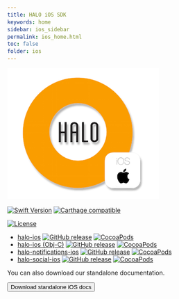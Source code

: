 ```yaml
---
title: HALO iOS SDK
keywords: home
sidebar: ios_sidebar
permalink: ios_home.html
toc: false
folder: ios
---
```


![mobgen_logo_top_black.png](./images/ios/halo-ios.png)

[![Swift Version](https://img.shields.io/badge/Swift-3.0.2-orange.svg)](https://swift.org/)
[![Carthage compatible](https://img.shields.io/badge/Carthage-compatible-4BC51D.svg?style=flat)](https://github.com/Carthage/Carthage)
<!-- [![Swift Package Manager compatible](https://img.shields.io/badge/Swift%20Package%20Manager-compatible-brightgreen.svg)](https://github.com/apple/swift-package-manager) -->
[![License](https://img.shields.io/badge/License-Apache%202.0-blue.svg)](https://opensource.org/licenses/Apache-2.0)


- [halo-ios](https://github.com/mobgen/halo-ios) [![GitHub release](https://img.shields.io/github/release/mobgen/halo-ios.svg)](https://github.com/mobgen/halo-ios/releases) [![CocoaPods](https://img.shields.io/cocoapods/v/HaloSDK.svg)](https://cocoapods.org/pods/HaloSDK)
- [halo-ios (Obj-C)](https://github.com/mobgen/halo-ios) [![GitHub release](https://img.shields.io/github/release/mobgen/halo-ios.svg)](https://github.com/mobgen/halo-ios/releases) [![CocoaPods](https://img.shields.io/cocoapods/v/HaloObjCSDK.svg)](https://cocoapods.org/pods/HaloObjCSDK)
- [halo-notifications-ios](https://github.com/mobgen/halo-notifications-ios) [![GitHub release](https://img.shields.io/github/release/mobgen/halo-notifications-ios.svg)](https://github.com/mobgen/halo-notifications-ios/releases) [![CocoaPods](https://img.shields.io/cocoapods/v/halo-notifications-ios.svg)](https://github.com/mobgen/halo-notifications-ios/releases)
- [halo-social-ios](https://github.com/mobgen/halo-social-ios) [![GitHub release](https://img.shields.io/github/release/mobgen/halo-social-ios.svg)](https://github.com/mobgen/halo-social-ios/releases) [![CocoaPods](https://img.shields.io/cocoapods/v/halo-social-ios.svg)](https://github.com/mobgen/halo-social-ios/releases)

You can also download our standalone documentation.

<a href="./pdf/ios-documentation.pdf" target="_blank">
  <button type="button" class="btn btn-default" aria-label="Left Align">
    <span class="fa fa-download" aria-hidden="true"></span> Download standalone iOS docs
  </button>
</a>